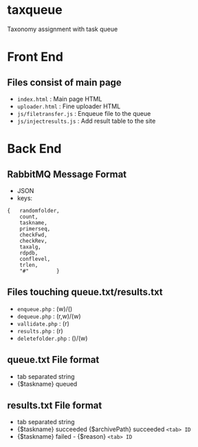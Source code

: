 # taxqueue
Taxonomy assignment with task queue

# Front End

## Files consist of main page
- `index.html` : Main page HTML
- `uploader.html` : Fine uploader HTML
- `js/filetransfer.js` : Enqueue file to the queue
- `js/injectresults.js` : Add result table to the site

# Back End

## RabbitMQ Message Format
- JSON
- keys: 

```
{	randomfolder, 
	count, 
	taskname, 
	primerseq, 
	checkFwd, 
	checkRev, 
	taxalg, 
	rdpdb, 
	conflevel, 
	trlen, 
	"#"			}
```

## Files touching queue.txt/results.txt
- `enqueue.php` :	(w)/()
- `dequeue.php` :	(r,w)/(w)
- `vallidate.php` :	(r)
- `results.php` :	(r)
- `deletefolder.php` : ()/(w)

## queue.txt File format
- tab separated string
- {$taskname} <tab> queued

## results.txt File format
- tab separated string
- {$taskname} <tab> succeeded <tab> {$archivePath} <tab> succeeded `<tab> ID`
- {$taskname} <tab> failed <tab> - <tab> {$reason} `<tab> ID`
